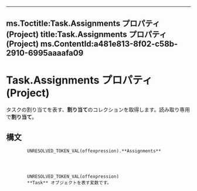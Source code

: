 

---
ms.Toctitle:Task.Assignments プロパティ (Project)
title:Task.Assignments プロパティ (Project)
ms.ContentId:a481e813-8f02-c58b-2910-6995aaaafa09
---
# Task.Assignments プロパティ (Project)




タスクの割り当てを表す、**割り当て**のコレクションを取得します。読み取り専用で**割り当て**。

## 構文

            UNRESOLVED_TOKEN_VAL(offexpression).**Assignments**




            UNRESOLVED_TOKEN_VAL(offexpression)
            **Task** オブジェクトを表す変数です。




